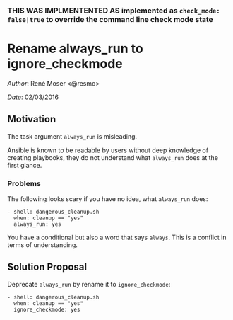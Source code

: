 ### THIS WAS IMPLMENTENTED AS implemented as `check_mode: false|true` to override the command line check mode state

# Rename always_run to ignore_checkmode

*Author*: René Moser <@resmo>

*Date*: 02/03/2016

## Motivation

The task argument `always_run` is misleading.

Ansible is known to be readable by users without deep knowledge of creating playbooks, they do not understand
what `always_run` does at the first glance.

### Problems

The following looks scary if you have no idea, what `always_run` does:

```
- shell: dangerous_cleanup.sh
  when: cleanup == "yes"
  always_run: yes
```

You have a conditional but also a word that says `always`. This is a conflict in terms of understanding.

## Solution Proposal

Deprecate `always_run` by rename it to `ignore_checkmode`:

```
- shell: dangerous_cleanup.sh
  when: cleanup == "yes"
  ignore_checkmode: yes
```
